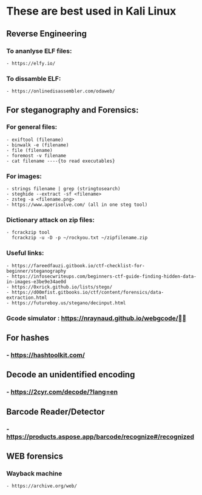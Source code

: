 # **These are best used in Kali Linux**

## **Reverse Engineering**
  ### To ananlyse ELF files:
    - https://elfy.io/
  ### To dissamble ELF:
    - https://onlinedisassembler.com/odaweb/

## **For steganography and Forensics:**

  ### For general files:
    - exiftool (filename)
    - binwalk -e (filename)
    - file (filename)
    - foremost -v filename
    - cat filename ----{to read executables}
  ### For images:
    - strings filename | grep (stringtosearch)
    - steghide --extract -sf <filename>
    - zsteg -a <filename.png>
    - https://www.aperisolve.com/ (all in one steg tool)
    
  ### Dictionary attack on zip files:
    - fcrackzip tool 
      fcrackzip -u -D -p ~/rockyou.txt ~/zipfilename.zip
    
  ### Useful links:
    - https://fareedfauzi.gitbook.io/ctf-checklist-for-beginner/steganography
    - https://infosecwriteups.com/beginners-ctf-guide-finding-hidden-data-in-images-e3be9e34ae0d
    - https://0xrick.github.io/lists/stego/
    - https://d00mfist.gitbooks.io/ctf/content/forensics/data-extraction.html
    - https://futureboy.us/stegano/decinput.html

  ### Gcode simulator : https://nraynaud.github.io/webgcode/
  
  
  ## **For hashes**
  
  ### - https://hashtoolkit.com/
  
  ## **Decode an unidentified encoding**
  ### - https://2cyr.com/decode/?lang=en
  
  ## **Barcode Reader/Detector**
  ### - https://products.aspose.app/barcode/recognize#/recognized
  
  ## **WEB forensics**
  ### Wayback machine
    - https://archive.org/web/
  
 
